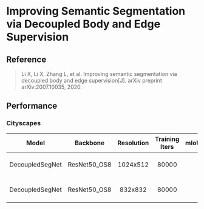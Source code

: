 # Improving Semantic Segmentation via Decoupled Body and Edge Supervision

## Reference

> Li X, Li X, Zhang L, et al. Improving semantic segmentation via decoupled body and edge supervision[J]. arXiv preprint arXiv:2007.10035, 2020.

## Performance

### Cityscapes

| Model | Backbone | Resolution | Training Iters | mIoU | mIoU (flip) | mIoU (ms+flip) | Links |
|:-:|:-:|:-:|:-:|:-:|:-:|:-:|:-:|
|DecoupledSegNet|ResNet50_OS8|1024x512|80000||||[model]() \| [log]() \| [vdl]()|
|DecoupledSegNet|ResNet50_OS8|832x832|80000||||[model]() \| [log]() \| [vdl]()|
